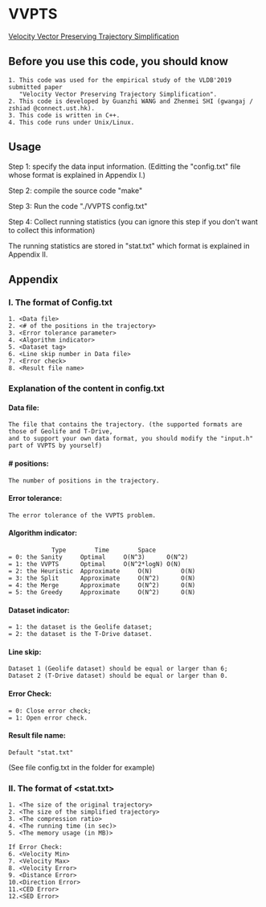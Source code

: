 # VVPTS
[Velocity Vector Preserving Trajectory Simplification](https://zhmeishi.github.io/paper/VVPTS.pdf)
## Before you use this code, you should know
	1. This code was used for the empirical study of the VLDB'2019 submitted paper 
	   "Velocity Vector Preserving Trajectory Simplification".
	2. This code is developed by Guanzhi WANG and Zhenmei SHI (gwangaj / zshiad @connect.ust.hk).
	3. This code is written in C++.
	4. This code runs under Unix/Linux.

## Usage
Step 1: specify the data input information. (Editting the "config.txt" file whose format is explained in Appendix I.)

Step 2: compile the source code "make"

Step 3: Run the code "./VVPTS config.txt"

Step 4: Collect running statistics (you can ignore this step if you don't want to collect this information)

The running statistics are stored in "stat.txt" which format is explained in Appendix II.

## Appendix
### I. The format of Config.txt
	1. <Data file>
	2. <# of the positions in the trajectory>
	3. <Error tolerance parameter>
	4. <Algorithm indicator>	
	5. <Dataset tag>	
	6. <Line skip number in Data file>
	7. <Error check> 
	8. <Result file name>

### Explanation of the content in config.txt
#### Data file:
	The file that contains the trajectory. (the supported formats are those of Geolife and T-Drive, 
	and to support your own data format, you should modify the "input.h" part of VVPTS by yourself) 

#### \# positions:
	The number of positions in the trajectory.

#### Error tolerance:
	The error tolerance of the VVPTS problem.

#### Algorithm indicator:
				Type        Time        Space     
	= 0: the Sanity     Optimal	    O(N^3)      O(N^2)
	= 1: the VVPTS      Optimal	    O(N^2*logN) O(N)
	= 2: the Heuristic  Approximate     O(N)        O(N)
	= 3: the Split 	    Approximate     O(N^2)      O(N)
	= 4: the Merge      Approximate     O(N^2)      O(N)
	= 5: the Greedy     Approximate     O(N^2)      O(N)

#### Dataset indicator:
	= 1: the dataset is the Geolife dataset;
	= 2: the dataset is the T-Drive dataset.

#### Line skip:
	Dataset 1 (Geolife dataset) should be equal or larger than 6;
	Dataset 2 (T-Drive dataset) should be equal or larger than 0.

#### Error Check:
	= 0: Close error check;
	= 1: Open error check.

#### Result file name:
	Default "stat.txt"
	
(See file config.txt in the folder for example)

### II. The format of <stat.txt>
	1. <The size of the original trajectory>
	2. <The size of the simplified trajectory>
	3. <The compression ratio>
	4. <The running time (in sec)>
	5. <The memory usage (in MB)>

	If Error Check:
	6. <Velocity Min>
	7. <Velocity Max>
	8. <Velocity Error>
	9. <Distance Error>
	10.<Direction Error>
	11.<CED Error>
	12.<SED Error>
